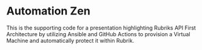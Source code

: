 # Automation Zen
This is the supporting code for a presentation highlighting Rubriks API First Architecture by utilizing Ansible and GitHub Actions to provision a Virtual Machine and automatically protect it within Rubrik.

